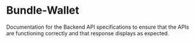 # Bundle-Wallet
Documentation for the Backend API specifications to ensure that the APIs are functioning correctly and that response displays as expected.
